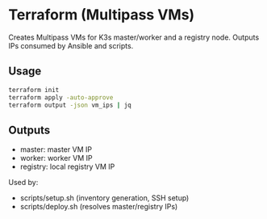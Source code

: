 # Terraform (Multipass VMs)

Creates Multipass VMs for K3s master/worker and a registry node. Outputs IPs consumed by Ansible and scripts.

## Usage
```bash
terraform init
terraform apply -auto-approve
terraform output -json vm_ips | jq
```

## Outputs
- master: master VM IP
- worker: worker VM IP
- registry: local registry VM IP

Used by:
- scripts/setup.sh (inventory generation, SSH setup)
- scripts/deploy.sh (resolves master/registry IPs)